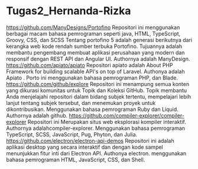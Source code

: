 # Tugas2_Hernanda-Rizka
https://github.com/ManyDesigns/Portofino
Repositori ini menggunakan berbagai macam bahasa pemrograman seperti java, HTML, TypeScript, Groovy, CSS, dan SCSS 
Tentang portofino 5 adalah generasi berikutnya dari kerangka web kode rendah sumber terbuka Portofino. Tujuannya adalah membantu pengembang membuat aplikasi perusahaan yang modern dan responsif dengan REST API dan Angular UI. Authornya adalah ManyDesign.
https://github.com/apiato/apiato
Repositori apiato adalah About PHP Framework for building scalable API's on top of Laravel. Authonya adalah Apiato . Porto ini menggunakan bahasa pemrograman PHP, dan Blade.
https://github.com/github/explore
Repositori ini menampung semua konten yang dikurasi komunitas untuk Topik dan Koleksi GitHub. Topik membantu Anda menjelajahi repositori dalam bidang subjek tertentu, mempelajari lebih lanjut tentang subjek tersebut, dan menemukan proyek untuk dikontribusikan. Menggunakan bahasa pemrograman Ruby dan Liquid. Authornya adalah github.
https://github.com/compiler-explorer/compiler-explorer
Repositori ini Merupakan situs web eksplorasi kompiler interaktif. Authornya adalahcompiler-explorer. Menggunakan bahasa pemrograman TypeScript, SCSS, JavaScript, Pug, Phyton, dan Julia.
https://github.com/electron/electron-api-demos
Repositori ini adalah aplikasi desktop yang secara interaktif dan dengan kode sampel menunjukkan fitur inti dari Electron API. Authonya electron. menggunakan bahasa pemrograman HTML, JavaScript, CSS, dan Shell.
